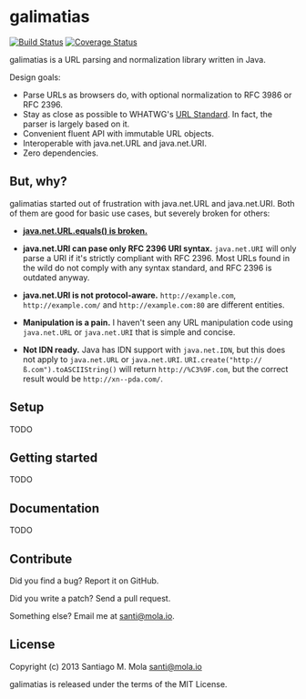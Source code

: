 galimatias
==========

[![Build Status](https://travis-ci.org/smola/galimatias?branch=master)](https://travis-ci.org/smola/galimatias)
[![Coverage Status](https://coveralls.io/repos/smola/galimatias/badge.png?branch=master)](https://coveralls.io/r/smola/galimatias?branch=master)

galimatias is a URL parsing and normalization library written in Java.

Design goals:

- Parse URLs as browsers do, with optional normalization to RFC 3986 or RFC 2396.
- Stay as close as possible to WHATWG's [URL Standard](http://url.spec.whatwg.org/). In fact, the parser is largely based on it.
- Convenient fluent API with immutable URL objects.
- Interoperable with java.net.URL and java.net.URI.
- Zero dependencies.

But, why?
---------

galimatias started out of frustration with java.net.URL and java.net.URI. Both of them are good for basic use cases, but severely broken for others:

- **[java.net.URL.equals() is broken.](http://stackoverflow.com/a/3771123/205607)**

- **java.net.URI can pase only RFC 2396 URI syntax.** `java.net.URI` will only parse a URI if it's strictly compliant with RFC 2396. Most URLs found in the wild do not comply with any syntax standard, and RFC 2396 is outdated anyway.

- **java.net.URI is not protocol-aware.** `http://example.com`, `http://example.com/` and `http://example.com:80` are different entities.

- **Manipulation is a pain.** I haven't seen any URL manipulation code using `java.net.URL` or `java.net.URI` that is simple and concise.

- **Not IDN ready.** Java has IDN support with `java.net.IDN`, but this does not apply to `java.net.URL` or `java.net.URI`. `URI.create("http://ß.com").toASCIIString()` will return `http://%C3%9F.com`, but the correct result would be `http://xn--pda.com/`.


Setup
-----

TODO

Getting started
---------------

TODO

Documentation
-------------

TODO

Contribute
----------

Did you find a bug? Report it on GitHub.

Did you write a patch? Send a pull request.

Something else? Email me at santi@mola.io.

License
-------

Copyright (c) 2013 Santiago M. Mola <santi@mola.io>

galimatias is released under the terms of the MIT License.
